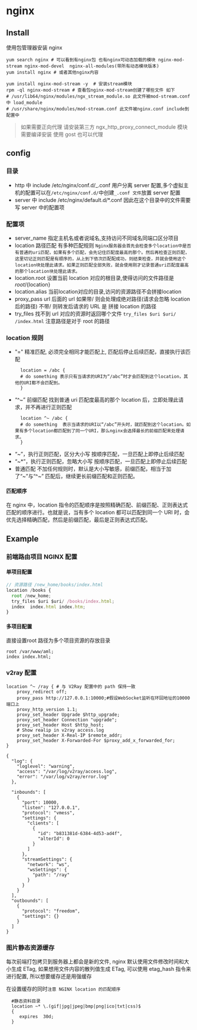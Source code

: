 # nginx

## Install

使用包管理器安装 nginx

```shell
yum search nginx # 可以看到有nginx包 也有nginx可动态加载的模块 nginx-mod-stream nginx-mod-devel  nginx-all-modules(带所有动态模块版本)
yum install nginx # 或者其他nginx内容

yum install nginx-mod-stream -y  # 安装stream模块
rpm -ql nginx-mod-stream # 查看包nginx-mod-stream创建了哪些文件 如下
# /usr/lib64/nginx/modules/ngx_stream_module.so 此文件被mod-stream.conf中 load_module
# /usr/share/nginx/modules/mod-stream.conf 此文件被nginx.conf include到配置中
```

> 如果需要正向代理 请安装第三方 ngx_http_proxy_connect_module 模块 需要编译安装 使用 gost 也可以代理

## config

### 目录

- http 中 include /etc/nginx/conf.d/_.conf 用户分离 server 配置,多个虚拟主机的配置可以在`/etc/nginx/conf.d/`中创建`_.conf 文件`放置 server 配置
- server 中 include /etc/nginx/default.d/\*.conf 因此在这个目录中的文件需要写 server 中的配置项

### 配置项

- server_name 指定主机名或者说域名,支持访问不同域名同端口区分项目
- location 路径匹配 有多种匹配规则 `Nginx服务器会首先会检查多个location中是否有普通的uri匹配，如果有多个匹配，会先记住匹配度最高的那个。然后再检查正则匹配，这里切记正则匹配是有顺序的，从上到下依次匹配配成功，则结束检查，并就会使用这个location块处理此请求。如果正则匹配全部失败，就会使用刚才记录普通uri匹配度最高的那个location块处理此请求。`
- location.root 设置当前 location 对应的根目录,使得访问的文件路径是 ${root}/${location}
- location.alias 当前location对应的目录,访问的资源路径不会拼接location
- proxy_pass url 后面的 url 如果带/ 则会处理成绝对路径(请求会忽略 location 后的路径) 不带/ 则转发后请求的 URL 是 拼接 location 的路径
- try_files 找不到 url 对应的资源时返回哪个文件 `try_files $uri $uri/ /index.html` 注意路径是对于 root 的路径

### location 规则

- "=" 精准匹配, 必须完全相同才能匹配上, 匹配后停止后续匹配，直接执行该匹配
  ```shell
    location = /abc {
    # do something 表示只有当请求的URI为“/abc”时才会匹配到这个location，其他的URI都不会匹配到。
    }
  ```
- “^~” 前缀匹配 找到普通 uri 匹配度最高的那个 location 后，立即处理此请求，并不再进行正则匹配
  ```shell
    location ^~ /abc {
    # do something  表示当请求的URI以“/abc”开头时，就匹配到这个location。如果有多个location都匹配到了同一个URI，那么nginx会选择最长的前缀匹配来处理请求。
    }
  ```
- “~”，执行正则匹配，区分大小写 按顺序匹配，一旦匹配上即停止后续匹配
- “~\*”，执行正则匹配，忽略大小写 按顺序匹配，一旦匹配上即停止后续匹配
- 普通匹配 不加任何规则时，默认是大小写敏感，前缀匹配，相当于加了“~”与“^~” 匹配后，继续更长前缀匹配和正则匹配。

#### 匹配顺序

在 nginx 中，location 指令的匹配顺序是按照精确匹配、前缀匹配、正则表达式匹配的顺序进行。也就是说，当有多个 location 都可以匹配到同一个 URI 时，会优先选择精确匹配，然后是前缀匹配，最后是正则表达式匹配。

## Example

### 前端路由项目 NGINX 配置

#### 单项目配置

```js
// 资源路径 /new_home/books/index.html
location /books {
  root /new_home;
  try_files $uri $uri/ /books/index.html;
  index  index.html index.htm;
}

```

#### 多项目配置
直接设置root 路径为多个项目资源的存放目录
```shell
root /var/www/aml;
index index.html;
```

### v2ray 配置

```shell
location ^~ /ray { # 与 V2Ray 配置中的 path 保持一致
    proxy_redirect off;
    proxy_pass http://127.0.0.1:10000;#假设WebSocket监听在环回地址的10000端口上
    proxy_http_version 1.1;
    proxy_set_header Upgrade $http_upgrade;
    proxy_set_header Connection "upgrade";
    proxy_set_header Host $http_host;
    # Show realip in v2ray access.log
    proxy_set_header X-Real-IP $remote_addr;
    proxy_set_header X-Forwarded-For $proxy_add_x_forwarded_for;
}

{
  "log": {
    "loglevel": "warning",
    "access": "/var/log/v2ray/access.log",
    "error": "/var/log/v2ray/error.log"
  },

  "inbounds": [
    {
      "port": 10000,
      "listen": "127.0.0.1",
      "protocol": "vmess",
      "settings": {
        "clients": [
          {
            "id": "b831381d-6384-4d53-ad4f",
            "alterId": 0
          }
        ]
      },
      "streamSettings": {
        "network": "ws",
        "wsSettings": {
          "path": "/ray"
        }
      }
    }
  ],
  "outbounds": [
    {
      "protocol": "freedom",
      "settings": {}
    }
  ]
}

```

### 图片静态资源缓存

每次前端打包拷贝到服务器上都会是新的文件, nginx 默认使用文件修改时间和大小生成 ETag, 如果想用文件内容的散列值生成 ETag, 可以使用 etag_hash 指令来进行配置, 所以想要缓存还是用强缓存

在设置缓存的同时`注意 NGINX location 的匹配顺序`

```shell
  #静态资料目录
  location ~* \.(gif|jpg|jpeg|bmp|png|ico|txt|css)$
  {
     expires  30d;
  }

```
